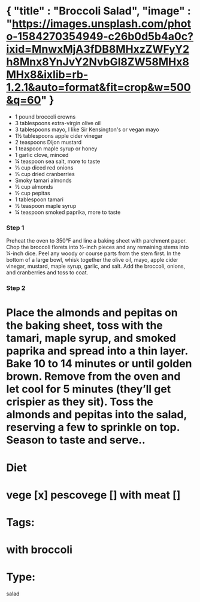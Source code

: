 {
    "title" : "Broccoli Salad",
    "image" : "https://images.unsplash.com/photo-1584270354949-c26b0d5b4a0c?ixid=MnwxMjA3fDB8MHxzZWFyY2h8Mnx8YnJvY2NvbGl8ZW58MHx8MHx8&ixlib=rb-1.2.1&auto=format&fit=crop&w=500&q=60"
}
===

- 1 pound broccoli crowns
- 3 tablespoons extra-virgin olive oil
- 3 tablespoons mayo, I like Sir Kensington's or vegan mayo
- 1½ tablespoons apple cider vinegar
- 2 teaspoons Dijon mustard
- 1 teaspoon maple syrup or honey
- 1 garlic clove, minced
- ¼ teaspoon sea salt, more to taste
- ⅓ cup diced red onions
- ⅓ cup dried cranberries
- Smoky tamari almonds
- ½ cup almonds
- ½ cup pepitas
- 1 tablespoon tamari
- ½ teaspoon maple syrup
- ¼ teaspoon smoked paprika, more to taste

### Step 1
Preheat the oven to 350°F and line a baking sheet with parchment paper.
Chop the broccoli florets into ½-inch pieces and any remaining stems into ¼-inch dice. Peel any woody or course parts from the stem first.
In the bottom of a large bowl, whisk together the olive oil, mayo, apple cider vinegar, mustard, maple syrup, garlic, and salt. Add the broccoli, onions, and cranberries and toss to coat.
### Step 2
Place the almonds and pepitas on the baking sheet, toss with the tamari, maple syrup, and smoked paprika and spread into a thin layer. Bake 10 to 14 minutes or until golden brown. Remove from the oven and let cool for 5 minutes (they’ll get crispier as they sit).
Toss the almonds and pepitas into the salad, reserving a few to sprinkle on top. Season to taste and serve..
===
# Diet
vege        [x]
pescovege   []
with meat   []
===
# Tags: 
with broccoli
===
# Type:
salad

